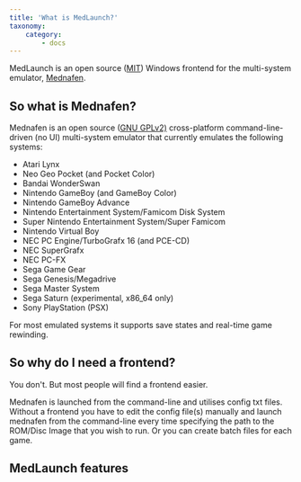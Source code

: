 ```yaml
---
title: 'What is MedLaunch?'
taxonomy:
    category:
        - docs
---
```


MedLaunch is an open source ([MIT](https://github.com/Asnivor/MedLaunch/blob/master/MedLaunch/LICENSE)) Windows frontend for the multi-system emulator, [Mednafen](https://mednafen.github.io/).


## So what is Mednafen?

Mednafen is an open source ([GNU GPLv2)](http://www.gnu.org/licenses/gpl-2.0.html) cross-platform command-line-driven (no UI) multi-system emulator that currently emulates the following systems:

* Atari Lynx
* Neo Geo Pocket (and Pocket Color)
* Bandai WonderSwan
* Nintendo GameBoy (and GameBoy Color)
* Nintendo GameBoy Advance
* Nintendo Entertainment System/Famicom Disk System
* Super Nintendo Entertainment System/Super Famicom
* Nintendo Virtual Boy
* NEC PC Engine/TurboGrafx 16 (and PCE-CD)
* NEC SuperGrafx
* NEC PC-FX
* Sega Game Gear
* Sega Genesis/Megadrive
* Sega Master System
* Sega Saturn (experimental, x86_64 only)
* Sony PlayStation (PSX)

For most emulated systems it supports save states and real-time game rewinding.

## So why do I need a frontend?

You don't. But most people will find a frontend easier.

Mednafen is launched from the command-line and utilises config txt files. Without a frontend you have to edit the config file(s) manually and launch mednafen from the command-line every time specifying the path to the ROM/Disc Image that you wish to run. Or you can create batch files for each game.

## MedLaunch features

